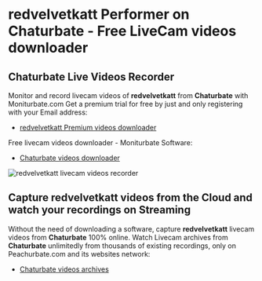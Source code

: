 # redvelvetkatt Performer on Chaturbate - Free LiveCam videos downloader

## Chaturbate Live Videos Recorder

Monitor and record livecam videos of **redvelvetkatt** from **Chaturbate** with Moniturbate.com
Get a premium trial for free by just and only registering with your Email address:
* [redvelvetkatt Premium videos downloader](https://moniturbate.com/request-demo-licence-key.html)

Free livecam videos downloader - Moniturbate Software:
* [Chaturbate videos downloader](https://moniturbate.com/moniturbate-download-software.html)

![redvelvetkatt livecam videos recorder](https://peachurnet.com/templates/moniturbate-software.png)


## Capture redvelvetkatt videos from the Cloud and watch your recordings on Streaming

Without the need of downloading a software, capture **redvelvetkatt** livecam videos from **Chaturbate** 100% online.
Watch Livecam archives from **Chaturbate** unlimitedly from thousands of existing recordings, only on Peachurbate.com and its websites network:
* [Chaturbate videos archives](https://peachurnet.com/)